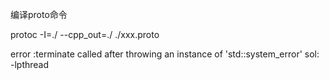 编译proto命令

protoc -I=./  --cpp_out=./    ./xxx.proto


 error :terminate called after throwing an instance of 'std::system_error'
 sol: -lpthread